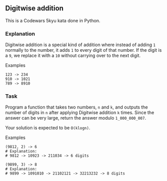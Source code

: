 ## Digitwise addition

This is a Codewars 5kyu kata done in Python.

### Explanation

Digitwise addition is a special kind of addition where instead of adding `1` normally to the number, it adds `1` to every digit of that number. If the digit is a `9`, we replace it with a `10` without carrying over to the next digit.

Examples

```text
123 -> 234
910 -> 1021
789 -> 8910
```

### Task

Program a function that takes two numbers, `n` and `k`, and outputs the number of digits in `n` after applying Digitwise addition `k` times. Since the answer can be very large, return the answer modulo `1_000_000_007`.

Your solution is expected to be `O(klogn)`.

Examples

```text
(9812, 2) -> 6
# Explanation:
# 9812 -> 10923 -> 211034 -> 6 digits

(9899, 3) -> 8
# Explanation:
# 9899 -> 1091010 -> 21102121 -> 32213232 -> 8 digits
```
